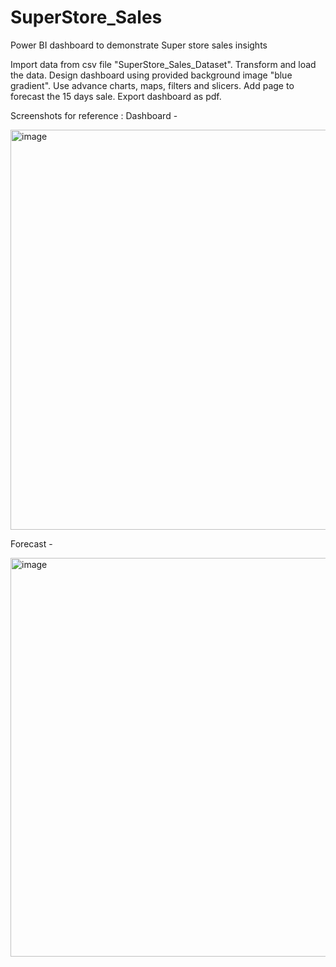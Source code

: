 # SuperStore_Sales
Power BI dashboard to demonstrate Super store sales insights 

Import data from csv file "SuperStore_Sales_Dataset".
Transform and load the data.
Design dashboard using provided background image "blue gradient".
Use advance charts, maps, filters and slicers.
Add page to forecast the 15 days sale.
Export dashboard as pdf.

Screenshots for reference :
Dashboard - 

<img width="640" alt="image" src="https://github.com/gpriyanka26/SuperStore_Sales/assets/135198112/22203fd3-7fcf-4f7f-adbc-ba8b35076d2a">

Forecast -

<img width="638" alt="image" src="https://github.com/gpriyanka26/SuperStore_Sales/assets/135198112/7b69f431-2873-4415-9924-9346d3d34581">

